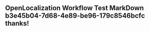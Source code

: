 <properties
ms.topic="hero-topic"
ms.test1="hero-topic"
ms.test2="test"/>

## OpenLocalization Workflow Test MarkDown b3e45b04-7d68-4e89-be96-179c8546bcfc thanks!
